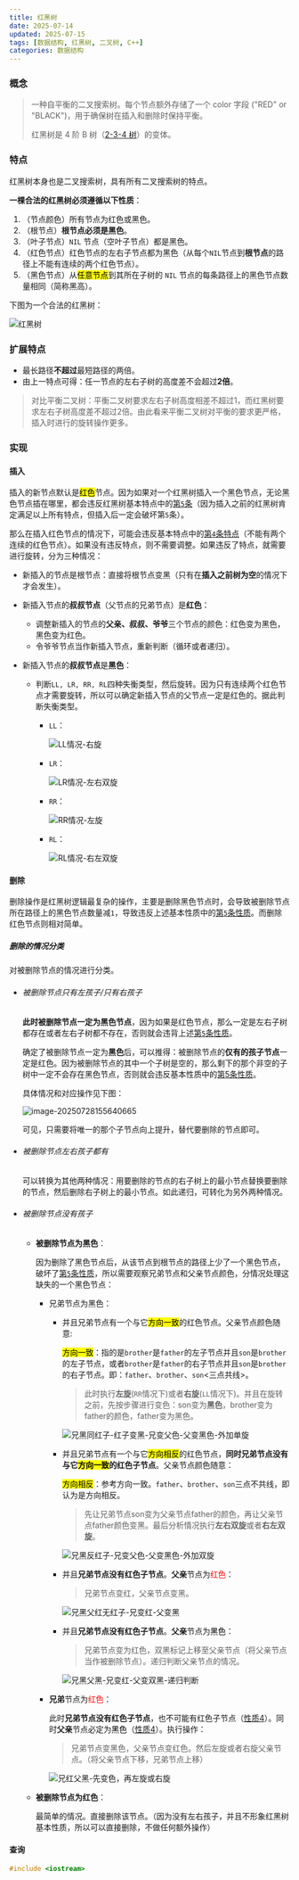```yaml
---
title: 红黑树
date: 2025-07-14
updated: 2025-07-15
tags: [数据结构, 红黑树, 二叉树, C++]
categories: 数据结构
---
```


### 概念

> 一种自平衡的二叉搜索树。每个节点额外存储了一个 color 字段 ("RED" or "BLACK")，用于确保树在插入和删除时保持平衡。
>
> 红黑树是 4 阶 B 树（[2-3-4 树](https://oi-wiki.org/ds/2-3-4-tree/)）的变体。

### 特点

红黑树本身也是二叉搜索树，具有所有二叉搜索树的特点。

**一棵合法的红黑树必须遵循以下性质**：

1. <a name="性质1">（节点颜色）所有节点为红色或黑色</a>。
2. <a name="性质2">（根节点）**根节点必须是黑色**</a>。
3. <a name="性质3">（叶子节点）`NIL` 节点（空叶子节点）都是黑色</a>。
4. <a name="性质4">（红色节点）红色节点的左右子节点都为黑色（从每个`NIL`节点到**根节点**的路径上不能有连续的两个红色节点）</a>。
5. <a name="性质5">（黑色节点）从<mark>任意节点</mark>到其所在子树的 `NIL` 节点的每条路径上的黑色节点数量相同（简称黑高）</a>。

下图为一个合法的红黑树：

![红黑树](https://image-1258881983.cos.ap-beijing.myqcloud.com/imageimage-20250623201450979.png)

### 扩展特点

- 最长路径**不超过**最短路径的两倍。
- 由上一特点可得：任一节点的左右子树的高度差不会超过**2倍**。

> 对比平衡二叉树：平衡二叉树要求左右子树高度相差不超过1，而红黑树要求左右子树高度差不超过2倍。由此看来平衡二叉树对平衡的要求更严格，插入时进行的旋转操作更多。

### 实现

#### 插入

插入的新节点默认是<mark>红色</mark>节点。因为如果对一个红黑树插入一个黑色节点，无论黑色节点插在哪里，都会违反红黑树基本特点中的[第`5`条](#性质5)（因为插入之前的红黑树肯定满足以上所有特点，但插入后一定会破坏第`5`条）。

那么在插入红色节点的情况下，可能会违反基本特点中的[第`4`条特点](#性质4)（不能有两个连续的红色节点）。如果没有违反特点，则不需要调整。如果违反了特点，就需要进行旋转，分为三种情况：

- 新插入的节点是根节点：直接将根节点变黑（只有在**插入之前树为空**的情况下才会发生）。

- 新插入节点的**叔叔节点**（父节点的兄弟节点）是**红色**：
  - 调整新插入的节点的**父亲、叔叔、爷爷**三个节点的颜色：红色变为黑色，黑色变为红色。
  - 令爷爷节点当作新插入节点，重新判断（循环或者递归）。
  
- 新插入节点的**叔叔节点**是**黑色**：

  - 判断`LL, LR, RR, RL`四种失衡类型，然后旋转。因为只有连续两个红色节点才需要旋转，所以可以确定新插入节点的父节点一定是红色的。据此判断失衡类型。

    - `LL`：

      ![LL情况-右旋](https://image-1258881983.cos.ap-beijing.myqcloud.com/image%E5%BE%AE%E4%BF%A1%E5%9B%BE%E7%89%87_20250727161732_25.jpg)

    - `LR`：

      ![LR情况-左右双旋](https://image-1258881983.cos.ap-beijing.myqcloud.com/image%E5%BE%AE%E4%BF%A1%E5%9B%BE%E7%89%87_20250727161726_23.jpg)

    - `RR`：
    
      ![RR情况-左旋](https://image-1258881983.cos.ap-beijing.myqcloud.com/image%E5%BE%AE%E4%BF%A1%E5%9B%BE%E7%89%87_20250727161735_26.jpg)
    
    - `RL`：
    
      ![RL情况-右左双旋](https://image-1258881983.cos.ap-beijing.myqcloud.com/image%E5%BE%AE%E4%BF%A1%E5%9B%BE%E7%89%87_20250727161716_22.jpg)


#### 删除

删除操作是红黑树逻辑最复杂的操作，主要是删除黑色节点时，会导致被删除节点所在路径上的黑色节点数量减`1`，导致违反上述基本性质中的[第`5`条性质](#性质5)。而删除红色节点则相对简单。

##### 删除的情况分类

对被删除节点的情况进行分类。

- ###### 被删除节点只有左孩子/只有右孩子

  **此时被删除节点一定为黑色节点**，因为如果是红色节点，那么一定是左右子树都存在或者左右子树都不存在，否则就会违背上述[第`5`条性质](#性质5)。

  确定了被删除节点一定为**黑色**后，可以推得：被删除节点的**仅有的孩子节点**一定是红色。因为被删除节点的其中一个子树是空的，那么剩下的那个非空的子树中一定不会存在黑色节点，否则就会违反基本性质中的[第5条性质](#性质5)。

  具体情况和对应操作见下图：

  ![image-20250728155640665](https://image-1258881983.cos.ap-beijing.myqcloud.com/imageimage-20250728155640665.png)

  可见，只需要将唯一的那个子节点向上提升，替代要删除的节点即可。

- ###### 被删除节点左右孩子都有

  可以转换为其他两种情况：用要删除的节点的右子树上的最小节点替换要删除的节点，然后删除右子树上的最小节点。如此递归，可转化为另外两种情况。

- ###### 被删除节点没有孩子

  - **被删除节点为黑色**：
  
    因为删除了黑色节点后，从该节点到根节点的路径上少了一个黑色节点，破坏了[第`5`条性质](#性质5)，所以需要观察兄弟节点和父亲节点颜色，分情况处理这缺失的一个黑色节点：
  
    - 兄弟节点为黑色：
  
      - 并且兄弟节点有一个与它<mark>方向一致</mark>的红色节点。父亲节点颜色随意:
  
        <mark>方向一致</mark>：指的是`brother`是`father`的左子节点并且`son`是`brother`的左子节点，或者`brother`是`father`的右子节点并且`son`是`brother`的右子节点。即：`father`、`brother`、`son`<三点共线>。
  
        > 此时执行**左旋**(`RR`情况下)或者**右旋**(`LL`情况下)。并且在旋转之前，先按步骤进行变色：son变为**黑色**，brother变为father的颜色，father变为黑色。
  
        ![兄黑同红子-红子变黑-兄变父色-父变黑色-外加单旋](https://image-1258881983.cos.ap-beijing.myqcloud.com/imageimage-20250729193857476.png)
  
      - 并且兄弟节点有一个与它<mark>方向相反</mark>的红色节点，**同时兄弟节点没有与它<mark>方向一致</mark>的红色子节点**。父亲节点颜色随意：
  
        <mark>方向相反</mark>：参考方向一致。`father`、`brother`、`son`三点不共线，即认为是方向相反。
  
        > 先让兄弟节点son变为父亲节点father的颜色，再让父亲节点father颜色变黑。最后分析情况执行**左右双旋**或者**右左双旋**。
  
        ![兄黑反红子-兄变父色-父变黑色-外加双旋](https://image-1258881983.cos.ap-beijing.myqcloud.com/imageimage-20250729193004686.png)
  
        
  
      - 并且**兄弟节点没有红色子节点**。**父亲**节点为<font style="background: white" color="RED">红色</font>：
  
        > 兄弟节点变红，父亲节点变黑。
  
        ![兄黑父红无红子-兄变红-父变黑](https://image-1258881983.cos.ap-beijing.myqcloud.com/imageimage-20250729230437194.png)
  
      - 并且**兄弟节点没有红色子节点**。**父亲**节点为<font style="background: white" color="BLACK">黑色</font>：
  
        > 兄弟节点变为红色，双黑标记上移至父亲节点（将父亲节点当作被删除节点）。递归判断父亲节点的情况。
  
        ![兄黑父黑-兄变红-父变双黑-递归判断](https://image-1258881983.cos.ap-beijing.myqcloud.com/imageimage-20250730001039457.png)
  
    - **兄弟**节点为<font style="background: white" color="RED">红色</font>：
  
      此时**兄弟节点没有红色子节点**，也不可能有红色子节点（[性质4](#性质4)）。同时**父亲**节点必定为<font style="background: white" color="black">黑色</font>（[性质4](#性质4)）。执行操作：
  
      > 兄弟节点变黑色，父亲节点变红色。然后左旋或者右旋父亲节点。（将父亲节点下移，兄弟节点上移）
      
      ![兄红父黑-先变色，再左旋或右旋](https://image-1258881983.cos.ap-beijing.myqcloud.com/imageimage-20250729192538724.png)
  
  - **被删除节点为红色**：
  
    最简单的情况。直接删除该节点。（因为没有左右孩子，并且不形象红黑树基本性质，所以可以直接删除，不做任何额外操作）

#### 查询



```cpp
#include <iostream>


```

